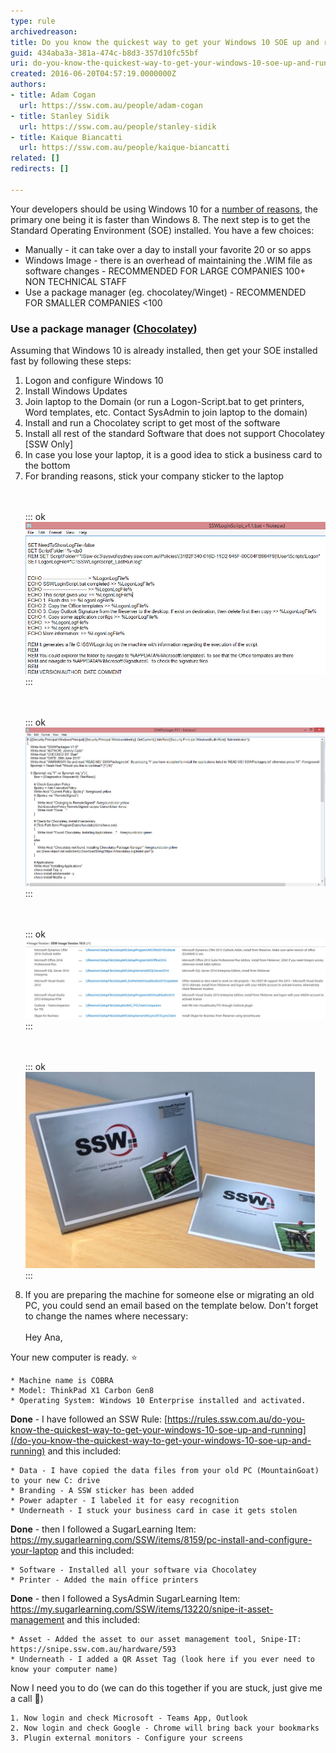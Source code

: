 ```yaml
---
type: rule
archivedreason: 
title: Do you know the quickest way to get your Windows 10 SOE up and running?
guid: 434aba3a-381a-474c-b8d3-357d10fc55bf
uri: do-you-know-the-quickest-way-to-get-your-windows-10-soe-up-and-running
created: 2016-06-20T04:57:19.0000000Z
authors:
- title: Adam Cogan
  url: https://ssw.com.au/people/adam-cogan
- title: Stanley Sidik
  url: https://ssw.com.au/people/stanley-sidik
- title: Kaique Biancatti
  url: https://ssw.com.au/people/kaique-biancatti
related: []
redirects: []

---
```


Your developers should be using Windows 10 for a [number of reasons](http://au.pcmag.com/windows-10-preview-release-date-news-features/35511/feature/10-reasons-to-upgrade-to-windows-10), the primary one being it is faster than Windows 8.
The next step is to get the Standard Operating Environment (SOE) installed. You have a few choices:

* Manually - it can take over a day to install your favorite 20 or so apps
* Windows Image - there is an overhead of maintaining the .WIM file as software changes - RECOMMENDED FOR LARGE COMPANIES 100+ NON TECHNICAL STAFF
* Use a package manager (eg. chocolatey/Winget) - RECOMMENDED FOR SMALLER COMPANIES &lt;100




<!--endintro-->

### Use a package manager ([Chocolatey](/do-you-use-a-package-manager))  <br>   


Assuming that Windows 10 is already installed, then get your SOE installed fast by following these steps:

1. Logon and configure Windows 10
2. Install Windows Updates
3. Join laptop to the Domain (or run a Logon-Script.bat to get printers, Word templates, etc. Contact SysAdmin to join laptop to the domain)
4. Install and run a Chocolatey script to get most of the software
5. Install all rest of the standard Software that does not support Chocolatey [SSW Only]   <br>
6. In case you lose your laptop, it is a good idea to stick a business card to the bottom
7. For branding reasons, stick your company sticker to the laptop <br>      <dl class="image"><br><br>::: ok  <br>![Figure: SSWLoginScript.bat](LoginScript.jpg)  <br>:::<br></dl><dl class="image"><br><br>::: ok  <br>![Figure: SSWPackages.ps1 which runs Chocolatey command to install SOE software](ChocolateyScript.jpg)  <br>:::<br></dl><dl class="image"><br><br>::: ok  <br>![Figure: SOE Software that is not supported by Chocolatey](NonChocolateyApp.jpg)  <br>:::<br></dl><dl class="image"><br><br>::: ok  <br>![Figure: Company branding on laptop](SSWLaptopBranding.jpg)  <br>:::<br></dl>
8. If you are preparing the machine for someone else or migrating an old PC, you could send an email based on the template below. Don't forget to change the names where necessary:<br>      
Hey Ana, 
 
Your new computer is ready. ⭐️  

    * Machine name is COBRA
    * Model: ThinkPad X1 Carbon Gen8
    * Operating System: Windows 10 Enterprise installed and activated.

 **Done** - I have followed an SSW Rule: [https://rules.ssw.com.au/do-you-know-the-quickest-way-to-get-your-windows-10-soe-up-and-running](/do-you-know-the-quickest-way-to-get-your-windows-10-soe-up-and-running) and this included: 

    * Data - I have copied the data files from your old PC (MountainGoat) to your new C: drive
    * Branding - A SSW sticker has been added
    * Power adapter - I labeled it for easy recognition
    * Underneath - I stuck your business card in case it gets stolen

 **Done** - then I followed a SugarLearning Item: https://my.sugarlearning.com/SSW/items/8159/pc-install-and-configure-your-laptop and this included: 

    * Software - Installed all your software via Chocolatey
    * Printer - Added the main office printers

 **Done** - then I followed a SysAdmin SugarLearning Item: https://my.sugarlearning.com/SSW/items/13220/snipe-it-asset-management and this included:

    * Asset - Added the asset to our asset management tool, Snipe-IT: https://snipe.ssw.com.au/hardware/593
    * Underneath - I added a QR Asset Tag (look here if you ever need to know your computer name)

Now I need you to do (we can do this together if you are stuck, just give me a call 🕺) 

    1. Now login and check Microsoft - Teams App, Outlook
    2. Now login and check Google - Chrome will bring back your bookmarks
    3. Plugin external monitors - Configure your screens
